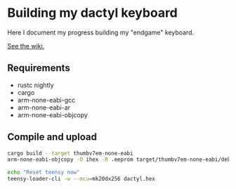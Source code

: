 # Building my dactyl keyboard

Here I document my progress building my "endgame" keyboard.

[See the wiki.](https://github.com/awesomefireduck/dactyl-build/wiki)

## Requirements

* rustc nightly
* cargo
* arm-none-eabi-gcc
* arm-none-eabi-ar
* arm-none-eabi-objcopy

## Compile and upload

```bash
cargo build --target thumbv7em-none-eabi
arm-none-eabi-objcopy -O ihex -R .eeprom target/thumbv7em-none-eabi/debug/blink dactyl.hex

echo "Reset teensy now"
teensy-loader-cli -w --mcu=mk20dx256 dactyl.hex
```
